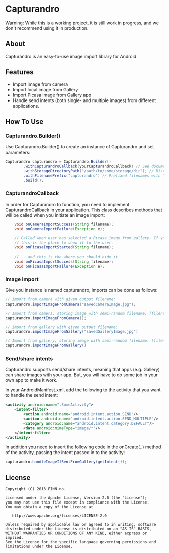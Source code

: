 # Capturandro


Warning: While this is a working project, it is still work in progress, and we don't recommend using it in production.

## About
Capturandro is an easy-to-use image import library for Android.


## Features
* Import image from camera
* Import local image from Gallery
* Import Picasa image from Gallery app
* Handle send intents (both single- and multiple images) from different applications.

## How To Use
### Capturandro.Builder()
Use Capturandro.Builder() to create an instance of Capturandro and set parameters:
```java
Capturandro capturandro = Capturandro.Builder()
        .withCapturandroCallback(yourCapturandroCallback) // See documentation below
        .withStorageDirectoryPath("/path/to/some/storage/dir"); // Discouraged! App uses getExternalCacheDir() by default
        .withFilenamePrefix("capturandro") // Prefixed filenames with "capturandro_", e.g. "capturandro_001.jpg"
        .build();
```

### CapturandroCallback
In order for Capturandro to function, you need to implement CapturandroCallback in your application. This class describes
methods that will be called when you initiate an image import:
```java
    void onCameraImportSuccess(String filename);
    void onCameraImportFailure(Exception e);

    // Called when user has selected a Picasa image from gallery. If you want to show a progress indicator, 
    // this is the place to show it to the user.
    void onPicasaImportStarted(String filename);  
    
    // ...and this is the where you should hide it
    void onPicasaImportSuccess(String filename);    
    void onPicasaImportFailure(Exception e);
```

### Image import
Give you instance is named capturandro, imports can be done as follows:

```java
// Import from camera with given output filename:
capturandro.importImageFromCamera("savedCameraImage.jpg");

// Import from camera, storing image with semi-random filename: [filenamePrefix] + System.currentTimeMillis() + ".jpg"
capturandro.importImageFromCamera();

// Import from gallery with given output filename:
capturandro.importImageFromGallery("savedGalleryImage.jpg")

// Import from gallery, storing image with semi-random filename: [filenamePrefix] + System.currentTimeMillis() + ".jpg"
capturandro.importImageFromGallery()
```

### Send/share intents
Capturandro supports send/share intents, meaning that apps (e.g. Gallery) can share images with your app.
But, you will have to do some job in your own app to make it work.

In your AndroidManifest.xml, add the following to the activity that you want to handle the send intent:
```xml
<activity android:name=".SomeActivity">
    <intent-filter>
        <action android:name="android.intent.action.SEND"/>
        <action android:name="android.intent.action.SEND_MULTIPLE"/>
        <category android:name="android.intent.category.DEFAULT"/>
        <data android:mimeType="image/*"/>
    </intent-filter>
</activity>
```
In addition you need to insert the following code in the onCreate(..) method of the activity, 
passing the intent passed in to the activity:
```java
capturandro.handleImageIfSentFromGallery(getIntent());
```

## License

    Copyright (C) 2013 FINN.no.

    Licensed under the Apache License, Version 2.0 (the "License");
    you may not use this file except in compliance with the License.
    You may obtain a copy of the License at

       http://www.apache.org/licenses/LICENSE-2.0

    Unless required by applicable law or agreed to in writing, software
    distributed under the License is distributed on an "AS IS" BASIS,
    WITHOUT WARRANTIES OR CONDITIONS OF ANY KIND, either express or implied.
    See the License for the specific language governing permissions and
    limitations under the License.
